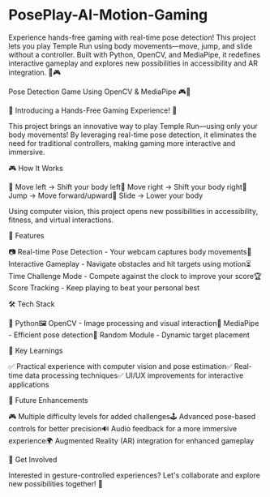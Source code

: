 # PosePlay-AI-Motion-Gaming
Experience hands-free gaming with real-time pose detection! This project lets you play Temple Run using body movements—move, jump, and slide without a controller. Built with Python, OpenCV, and MediaPipe, it redefines interactive gameplay and explores new possibilities in accessibility and AR integration. 🚀🎮

Pose Detection Game Using OpenCV & MediaPipe 🎮🕺

🚀 Introducing a Hands-Free Gaming Experience! 🚀

This project brings an innovative way to play Temple Run—using only your body movements! By leveraging real-time pose detection, it eliminates the need for traditional controllers, making gaming more interactive and immersive.

🎮 How It Works

🔹 Move left → Shift your body left🔹 Move right → Shift your body right🔹 Jump → Move forward/upward🔹 Slide → Lower your body

Using computer vision, this project opens new possibilities in accessibility, fitness, and virtual interactions.

🌟 Features

📷 Real-time Pose Detection - Your webcam captures body movements🎯 Interactive Gameplay - Navigate obstacles and hit targets using motion⏳ Time Challenge Mode - Compete against the clock to improve your score🏆 Score Tracking - Keep playing to beat your personal best

🛠 Tech Stack

🐍 Python🖼 OpenCV - Image processing and visual interaction🤖 MediaPipe - Efficient pose detection🎲 Random Module - Dynamic target placement

🔑 Key Learnings

✅ Practical experience with computer vision and pose estimation✅ Real-time data processing techniques✅ UI/UX improvements for interactive applications

🚀 Future Enhancements

🎮 Multiple difficulty levels for added challenges🕹 Advanced pose-based controls for better precision🔊 Audio feedback for a more immersive experience🌍 Augmented Reality (AR) integration for enhanced gameplay

🤝 Get Involved

Interested in gesture-controlled experiences? Let's collaborate and explore new possibilities together! 🚀


